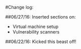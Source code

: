 #Change log:

##06/27/16: 
Inserted sections on:
* Virtual machine setup
* Vulnerability scanners

##06/22/16: 
Kicked this beast off!

